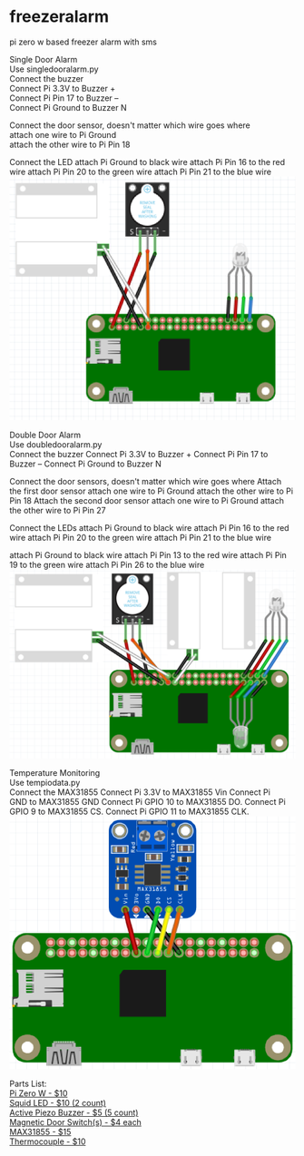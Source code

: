# freezeralarm
pi zero w based freezer alarm with sms

Single Door Alarm <br/>
Use singledooralarm.py <br/>
Connect the buzzer <br/>
Connect Pi 3.3V to Buzzer + <br/>
Connect Pi Pin 17 to Buzzer – <br/>
Connect Pi Ground to Buzzer N <br/>

Connect the door sensor, doesn't matter which wire goes where <br/>
attach one wire to Pi Ground <br/>
attach the other wire to Pi Pin 18 <br/>

Connect the LED
attach Pi Ground to black wire
attach Pi Pin 16 to the red wire
attach Pi Pin 20 to the green wire
attach Pi Pin 21 to the blue wire
![wiringdiagramsingledooor](https://github.com/matt-desmarais/freezeralarm/raw/master/singledoordiagram.png)

Double Door Alarm <br/>
Use doubledooralarm.py <br/>
Connect the buzzer
Connect Pi 3.3V to Buzzer +
Connect Pi Pin 17 to Buzzer –
Connect Pi Ground to Buzzer N

Connect the door sensors, doesn't matter which wire goes where
Attach the first door sensor
attach one wire to Pi Ground
attach the other wire to Pi Pin 18
Attach the second door sensor
attach one wire to Pi Ground
attach the other wire to Pi Pin 27

Connect the LEDs
attach Pi Ground to black wire
attach Pi Pin 16 to the red wire
attach Pi Pin 20 to the green wire
attach Pi Pin 21 to the blue wire

attach Pi Ground to black wire
attach Pi Pin 13 to the red wire
attach Pi Pin 19 to the green wire
attach Pi Pin 26 to the blue wire
![wiringdiagramdoubledooor](https://github.com/matt-desmarais/freezeralarm/raw/master/doubledoordiagram.png)

Temperature Monitoring <br/>
Use tempiodata.py <br/>
Connect the MAX31855
Connect Pi 3.3V to MAX31855 Vin
Connect Pi GND to MAX31855 GND
Connect Pi GPIO 10 to MAX31855 DO.
Connect Pi GPIO 9 to MAX31855 CS.
Connect Pi GPIO 11 to MAX31855 CLK.
![wiringdiagramMAX31855](https://github.com/matt-desmarais/freezeralarm/raw/master/tempdiagram.png) <br/>

Parts List: <br/>
[Pi Zero W - $10](https://www.adafruit.com/product/3400) <br/>
[Squid LED - $10 (2 count)](https://www.amazon.com/Monk-Makes-SKU00044-Raspberry-Squid/dp/B0170C8ITK/) <br/>
[Active Piezo Buzzer - $5 (5 count)](https://www.amazon.com/gp/product/B076SXP7VJ/) <br/>
[Magnetic Door Switch(s) - $4 each](https://www.adafruit.com/product/375) <br/>
[MAX31855 - $15](https://www.adafruit.com/product/269) <br/>
[Thermocouple - $10](https://www.adafruit.com/product/3245)
